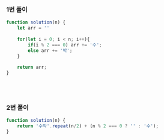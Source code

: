 ### 1번 풀이
```js
function solution(n) {
    let arr = ''
    
    for(let i = 0; i < n; i++){
        if(i % 2 === 0) arr += '수';
        else arr += '박';
    }
    
    return arr;
}
```
<br><br>

### 2번 풀이
```js
function solution(n) {
    return '수박'.repeat(n/2) + (n % 2 === 0 ? '' : '수');
}
```
